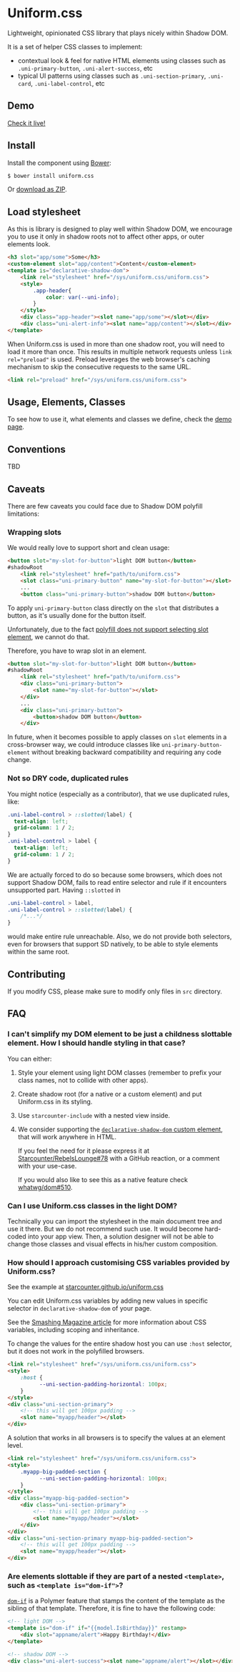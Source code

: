 # Uniform.css

Lightweight, opinionated CSS library that plays nicely within Shadow DOM.

It is a set of helper CSS classes to implement:

- contextual look &amp; feel for native HTML elements using classes such as `.uni-primary-button`, `.uni-alert-success`, etc
- typical UI patterns using classes such as `.uni-section-primary`, `.uni-card`, `.uni-label-control`, etc

## Demo

[Check it live!](https://starcounter.github.io/uniform.css/)

## Install

Install the component using [Bower](http://bower.io/):
```sh
$ bower install uniform.css
```

Or [download as ZIP](https://github.com/Starcounter/Uniform.css/archive/master.zip).

<!-- [Starcounter 2.4.0.+](https://starcounter.io/) has it already pre-installed, under `/sys/uniform.css/uniform.css`. -->

## Load stylesheet
As this is library is designed to play well within Shadow DOM, we encourage you to use it only in shadow roots not to affect other apps, or outer elements look.

```html
<h3 slot="app/some">Some</h3>
<custom-element slot="app/content">Content</custom-element>
<template is="declarative-shadow-dom">
    <link rel="stylesheet" href="/sys/uniform.css/uniform.css">
    <style>
        .app-header{
            color: var(--uni-info);
        }
    </style>
    <div class="app-header"><slot name="app/some"></slot></div>
    <div class="uni-alert-info"><slot name="app/content"></slot></div>
</template>
```

When Uniform.css is used in more than one shadow root, you will need to load it more than once. This results in multiple network requests unless `link rel="preload"` is used. Preload leverages the web browser's caching mechanism to skip the consecutive requests to the same URL.

```html
<link rel="preload" href="/sys/uniform.css/uniform.css">
```

## Usage, Elements, Classes
To see how to use it, what elements and classes we define, check the [demo page](https://starcounter.github.io/uniform.css/).

## Conventions
TBD

## Caveats
There are few caveats you could face due to Shadow DOM polyfill limitations:

### Wrapping slots
We would really love to support short and clean usage:
```html
<button slot="my-slot-for-button">light DOM button</button>
#shadowRoot
    <link rel="stylesheet" href="path/to/uniform.css">
    <slot class="uni-primary-button" name="my-slot-for-button"></slot>
    ...
    <button class="uni-primary-button">shadow DOM button</button>
```
To apply `uni-primary-button` class directly on the `slot` that distributes a button, as it's usually done for the button itself.

Unfortunately, due to the fact [polyfill does not support selecting slot element](https://github.com/webcomponents/shadycss/issues/155), we cannot do that.


Therefore, you have to wrap slot in an element.
```html
<button slot="my-slot-for-button">light DOM button</button>
#shadowRoot
    <link rel="stylesheet" href="path/to/uniform.css">
    <div class="uni-primary-button">
        <slot name="my-slot-for-button"></slot>
    </div>
    ...
    <div class="uni-primary-button">
        <button>shadow DOM button</button>
    </div>
```

In future, when it becomes possible to apply classes on `slot` elements in a cross-browser way, we could introduce classes like `uni-primary-button-element` without breaking backward compatibility and requiring any code change.

### Not so DRY code, duplicated rules
You might notice (especially as a contributor), that we use duplicated rules, like:
```CSS
.uni-label-control > ::slotted(label) {
  text-align: left;
  grid-column: 1 / 2;
}
.uni-label-control > label {
  text-align: left;
  grid-column: 1 / 2;
}
```

We are actually forced to do so because some browsers, which does not support Shadow DOM, fails to read entire selector and rule if it encounters unsupported part. Having `::slotted` in
```CSS
.uni-label-control > label,
.uni-label-control > ::slotted(label) {
    /*...*/
}
```
would make entire rule unreachable. Also, we do not provide both selectors, even for browsers that support SD natively, to be able to style elements within the same root.

## Contributing

If you modify CSS, please make sure to modify only files in `src` directory.

## FAQ

### I can't simplify my DOM element to be just a childness slottable element. How I should handle styling in that case?
You can either:
1. Style your element using light DOM classes (remember to prefix your class names, not to collide with other apps).
2. Create shadow root (for a native or a custom element) and put Uniform.css in its styling.
3. Use `starcounter-include` with a nested view inside.
4. We consider supporting the [`declarative-shadow-dom` custom element](https://tomalec.github.io/declarative-shadow-dom/), that will work anywhere in HTML.

   If you feel the need for it please express it at [Starcounter/RebelsLounge#78](https://github.com/Starcounter/RebelsLounge/issues/78) with a GitHub reaction, or a comment with your use-case.

   If you would also like to see this as a native feature check [whatwg/dom#510](https://github.com/whatwg/dom/issues/510).

### Can I use Uniform.css classes in the light DOM?
Technically you can import the stylesheet in the main document tree and use it there. But we do not recommend such use. It would become hard-coded into your app view. Then, a solution designer will not be able to change those classes and visual effects in his/her custom composition.

### How should I approach customising CSS variables provided by Uniform.css?

See the example at [starcounter.github.io/uniform.css](https://starcounter.github.io/uniform.css/)

You can edit Uniform.css variables by adding new values in specific selector in `declarative-shadow-dom` of your page.

See the [Smashing Magazine article](https://www.smashingmagazine.com/2017/04/start-using-css-custom-properties/) for more information about CSS variables, including scoping and inheritance.

To change the values for the entire shadow host you can use `:host` selector, but it does not work in the polyfilled browsers.
```html
<link rel="stylesheet" href="/sys/uniform.css/uniform.css">
<style>
    :host {
          --uni-section-padding-horizontal: 100px;
    }
</style>
<div class="uni-section-primary">
    <!-- this will get 100px padding -->
    <slot name="myapp/header"></slot>
</div>
```

A solution that works in all browsers is to specify the values at an element level.
```html
<link rel="stylesheet" href="/sys/uniform.css/uniform.css">
<style>
    .myapp-big-padded-section {
          --uni-section-padding-horizontal: 100px;
    }
</style>
<div class="myapp-big-padded-section">
    <div class="uni-section-primary">
        <!-- this will get 100px padding -->
        <slot name="myapp/header"></slot>
    </div>
</div>
<div class="uni-section-primary myapp-big-padded-section">
    <!-- this will get 100px padding -->
    <slot name="myapp/header"></slot>
</div>
```

### Are elements slottable if they are part of a nested `<template>`, such as `<template is="dom-if">`?


[`dom-if`](https://www.polymer-project.org/2.0/docs/devguide/templates) is a Polymer feature that stamps the content of the template as the sibling of that template. Therefore, it is fine to have the following code:

```html
<!-- light DOM -->
<template is="dom-if" if="{{model.IsBirthday}}" restamp>
    <div slot="appname/alert">Happy Birthday!</div>
</template>

<!-- shadow DOM -->
<div class="uni-alert-success"><slot name="appname/alert"></slot></div>
```
